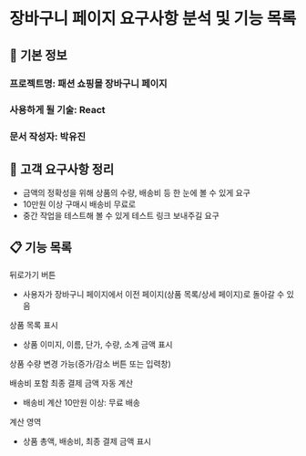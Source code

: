 # 장바구니 페이지 요구사항 분석 및 기능 목록

## 📌 기본 정보
### 프로젝트명: 패션 쇼핑몰 장바구니 페이지

### 사용하게 될 기술: React

### 문서 작성자: 박유진

## 📝 고객 요구사항 정리
 - 금액의 정확성을 위해 상품의 수량, 배송비 등 한 눈에 볼 수 있게 요구
 - 10만원 이상 구매시 배송비 무료로 
 - 중간 작업을 테스트해 볼 수 있게 테스트 링크 보내주길 요구
   
## 📋 기능 목록
뒤로가기 버튼
 - 사용자가 장바구니 페이지에서 이전 페이지(상품 목록/상세 페이지)로 돌아갈 수 있음

상품 목록 표시
 - 상품 이미지, 이름, 단가, 수량, 소계 금액 표시

상품 수량 변경 가능(증가/감소 버튼 또는 입력창)

배송비 포함 최종 결제 금액 자동 계산
 - 배송비 계산
   10만원 이상: 무료 배송

계산 영역
 - 상품 총액, 배송비, 최종 결제 금액 표시



